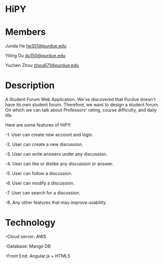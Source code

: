 # HiPY
# Members

Junda He
he351@purdue.edu

Yiting Du
du150@purdue.edu

Yuchen Zhou
zhou671@purdue.edu

# Description

A Student Forum Web Application. We've discovered that Purdue doesn't have its own student forum. Therefore, we want to design a student forum. On which we can talk about Professors' rating, course difficulty, and daily life. 

Here are some features of HiPY:

-1. User can create new account and login.

-2. User can create a new discussion.

-3. User can write answers under any discussion.

-4. User can like or dislike any discussion or answer.

-5. User can follow a discussion.

-6. User can modify a discussion.

-7. User can search for a discussion.

-8. Any other features that may improve usability.

# Technology

-Cloud server: AWS

-Database: Mango DB

-Front End: Angular.js + HTML5
